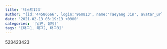 ```yaml
---
title: '테스트123'
author: "{id:'44586666', login:'960813', name:'Taeyang Jin', avatar_url:'https://avatars.githubusercontent.com/u/44586666?v=4', bio:'모든 잘못은 전적으로 우리 프로그래머에게 있다.'}"
date: '2021-02-13 03:19:13 +0900'
categories: '[일반, 잡담]'
tags: '[태그1, 태그2, 태그3]'
---
```

523423423
